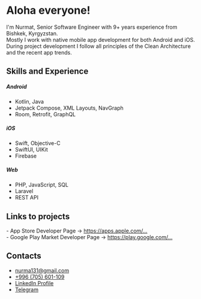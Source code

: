 <h1>Aloha everyone!</h1>
<p>I'm Nurmat, Senior Software Engineer with 9+ years experience from Bishkek, Kyrgyzstan. <br>Mostly I work with native mobile app development for both Android and iOS. <br>During project development I follow all principles of the Clean Architecture and the recent app trends. </p>

<h2>Skills and Experience</h2>
<h5>Android</h5>
<ul>
  <li>Kotlin, Java</li>
  <li>Jetpack Compose, XML Layouts, NavGraph</li>
  <li>Room, Retrofit, GraphQL</li>
</ul>
<h5>iOS</h5>
<ul>
  <li>Swift, Objective-C</li>
  <li>SwiftUI, UIKit</li>
  <li>Firebase</li>
</ul>
<h5>Web</h5>
<ul>
  <li>PHP, JavaScript, SQL</li>
  <li>Laravel</li>
  <li>REST API</li>
</ul>
<h2>Links to projects</h2>
<div>- App Store Developer Page -> <a href="https://apps.apple.com/developer/nurmat-zhunusov/id1136576704">https://apps.apple.com/...</a></div>
<div>- Google Play Market Developer Page -> <a href="https://play.google.com/store/apps/developer?id=AKIpress+Inc.">https://play.google.com/...</a></div>
<h2>Contacts</h2>
<ul>
  <li><a href="mailto:nurma131@gmail.com">nurma131@gmail.com</a></li>
  <li><a href="tel:+996705601109">+996 (705) 601-109</a></li>
  <li><a href="https://www.linkedin.com/in/nurmat-j-a03b1758/">LinkedIn Profile</a></li>
  <li><a href="https://t.me/joshbek">Telegram</a></li>
</ul>
